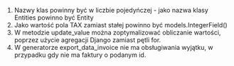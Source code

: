 1. Nazwy klas powinny być w liczbie pojedyńczej - jako nazwa klasy Entities powinno być Entity
2. Jako wartość pola TAX zamiast stałej powinno być models.IntegerField()
3. W metodzie update_value można zoptymalizować obliczanie wartości, poprzez użycie agregacji Django zamiast pętli for.
4. W generatorze export_data_invoice nie ma obsługiwania wyjątku, w przypadku gdy nie ma faktury o podanym id. 
